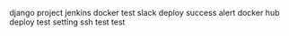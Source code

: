django project jenkins docker test
slack deploy success alert
docker hub deploy test setting
ssh test test
